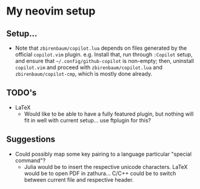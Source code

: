 # My neovim setup

## Setup...
- Note that `zbirenbaum/copilot.lua` depends on files generated by the official
  `copilot.vim` plugin. e.g. Install that, run through `:Copilot` setup, and
  ensure that `~/.config/github-copilot` is non-empty; then, uninstall `copilot.vim`
  and proceed with `zbirenbaum/copilot.lua` and `zbirenbaum/copilot-cmp`, which is
  mostly done already.

## TODO's

- LaTeX
  - Would like to be able to have a fully featured plugin, but nothing
  will fit in well with current setup... use ftplugin for this?



## Suggestions
- Could possibly map some key pairing to a language particular "special command"?
  - Julia would be to insert the respective unicode characters. LaTeX would be to
  open PDF in zathura... C/C++ could be to switch between current file and respective
  header.
